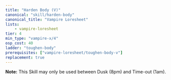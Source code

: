```yaml
---
title: "Harden Body (V)"
canonical: "skill/harden-body"
canonical_title: "Vampire Loresheet"
lists:
    - vampire-loresheet
tier: 4
min_type: "vampire-x/4"
osp_cost: 40
ladder: "toughen-body"
prerequisites: ["vampire-loresheet/toughen-body-v"]
replacement: true
---
```

**Note:** This Skill may only be used between Dusk (8pm) and Time-out (1am).